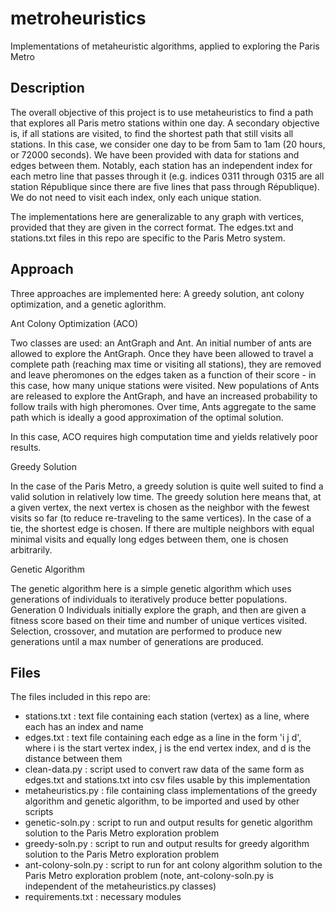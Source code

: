 # metroheuristics
<p>Implementations of metaheuristic algorithms, applied to exploring the Paris Metro</p>

## Description
<p>The overall objective of this project is to use metaheuristics to find a path that explores 
all Paris metro stations within one day. A secondary objective is, if all stations 
are visited, to find the shortest path that still visits all stations. In this case, we consider one day to be from 5am to 1am
(20 hours, or 72000 seconds). We have been provided with data for stations and edges
between them. Notably, each station has an independent index for each metro line that
passes through it (e.g. indices 0311 through 0315 are all station République since
there are five lines that pass through République). We do not need to visit each
index, only each unique station.</p>

<p>The implementations here are generalizable to any graph with vertices, 
provided that they are given in the correct format. The edges.txt and stations.txt
files in this repo are specific to the Paris Metro system.</p>

## Approach
<p>Three approaches are implemented here: A greedy solution, ant colony optimization, and a genetic aglorithm.</p>
Ant Colony Optimization (ACO)
<p>Two classes are used: an AntGraph and Ant. An initial number of ants are allowed
to explore the AntGraph. Once they have been allowed to travel a complete
path (reaching max time or visiting all stations), they are removed and leave
pheromones on the edges taken as a function of their score - in this case, how
many unique stations were visited. New populations of Ants are released to explore
the AntGraph, and have an increased probability to follow trails with high
pheromones. Over time, Ants aggregate to the same path which is ideally a good 
approximation of the optimal solution.</p>

<p>In this case, ACO requires high computation time and yields relatively poor results.</p>

Greedy Solution
<p>In the case of the Paris Metro, a greedy solution is quite well suited to find a valid solution
in relatively low time. The greedy solution here means that, at a given vertex, the next vertex
is chosen as the neighbor with the fewest visits so far (to reduce re-traveling to the same
vertices). In the case of a tie, the shortest edge is chosen. If there are multiple neighbors with
equal minimal visits and equally long edges between them, one is chosen arbitrarily.</p>

Genetic Algorithm
<p>The genetic algorithm here is a simple genetic algorithm which uses generations of individuals to
iteratively produce better populations. Generation 0 Individuals initially explore the graph,
and then are given a fitness score based on their time and number of unique vertices visited.
Selection, crossover, and mutation are performed to produce new generations until a max number
of generations are produced.</p>

## Files
<p>The files included in this repo are:</p>
<ul>
  <li>stations.txt : text file containing each station (vertex) as a line, 
  where each has an index and name</li>
  <li>edges.txt : text file containing each edge as a line in the form 'i j d', 
  where i is the start vertex index, j is the end vertex index, 
  and d is the distance between them</li>
  <li>clean-data.py : script used to convert raw data of the same form as edges.txt 
  and stations.txt into csv files usable by this implementation</li>
  <li>metaheuristics.py : file containing class implementations of the 
  greedy algorithm and genetic algorithm, to be imported and used by 
  other scripts</li>
  <li>genetic-soln.py : script to run and output results for genetic algorithm
  solution to the Paris Metro exploration problem</li>
  <li>greedy-soln.py : script to run and output results for greedy algorithm
  solution to the Paris Metro exploration problem</li>
  <li>ant-colony-soln.py : script to run for ant colony algorithm solution
  to the Paris Metro exploration problem (note, ant-colony-soln.py is 
  independent of the metaheuristics.py classes)</li>
  <li>requirements.txt : necessary modules</li>
</ul>
